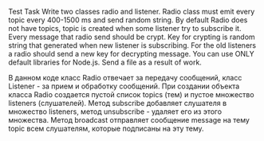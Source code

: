 Test Task
Write two classes radio and listener. Radio class must emit every topic every 400-1500 ms and 
send random string. By default Radio does not have topics, topic is created when some listener 
try to subscribe it. Every message that radio send should be crypt. Key for crypting is random 
string that generated when new listener is subscribing. For the old listeners a radio should send a 
new key for decrypting message. You can use ONLY default libraries for Node.js. Send a file as 
a result of work. 

В данном коде класс Radio отвечает за передачу сообщений, класс Listener - за прием и обработку сообщений. При создании объекта класса Radio создается пустой список topics (тем) и пустое множество listeners (слушателей). Метод subscribe добавляет слушателя в множество listeners, метод unsubscribe - удаляет его из этого множества. Метод broadcast отправляет сообщение message на тему topic всем слушателям, которые подписаны на эту тему. 